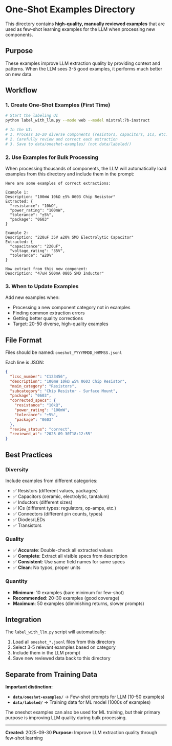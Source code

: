 # One-Shot Examples Directory

This directory contains **high-quality, manually reviewed examples** that are used as few-shot learning examples for the LLM when processing new components.

## Purpose

These examples improve LLM extraction quality by providing context and patterns. When the LLM sees 3-5 good examples, it performs much better on new data.

## Workflow

### 1. Create One-Shot Examples (First Time)

```bash
# Start the labeling UI
python label_with_llm.py --mode web --model mistral:7b-instruct

# In the UI:
# 1. Process 10-20 diverse components (resistors, capacitors, ICs, etc.)
# 2. Carefully review and correct each extraction
# 3. Save to data/oneshot-examples/ (not data/labeled/)
```

### 2. Use Examples for Bulk Processing

When processing thousands of components, the LLM will automatically load examples from this directory and include them in the prompt:

```
Here are some examples of correct extractions:

Example 1:
Description: "100mW 10kΩ ±5% 0603 Chip Resistor"
Extracted: {
  "resistance": "10kΩ",
  "power_rating": "100mW",
  "tolerance": "±5%",
  "package": "0603"
}

Example 2:
Description: "220uF 35V ±20% SMD Electrolytic Capacitor"
Extracted: {
  "capacitance": "220uF",
  "voltage_rating": "35V",
  "tolerance": "±20%"
}

Now extract from this new component:
Description: "47uH 500mA 0805 SMD Inductor"
```

### 3. When to Update Examples

Add new examples when:
- Processing a new component category not in examples
- Finding common extraction errors
- Getting better quality corrections
- Target: 20-50 diverse, high-quality examples

## File Format

Files should be named: `oneshot_YYYYMMDD_HHMMSS.jsonl`

Each line is JSON:
```json
{
  "lcsc_number": "C123456",
  "description": "100mW 10kΩ ±5% 0603 Chip Resistor",
  "main_category": "Resistors",
  "subcategory": "Chip Resistor - Surface Mount",
  "package": "0603",
  "corrected_specs": {
    "resistance": "10kΩ",
    "power_rating": "100mW",
    "tolerance": "±5%",
    "package": "0603"
  },
  "review_status": "correct",
  "reviewed_at": "2025-09-30T18:12:55"
}
```

## Best Practices

### Diversity

Include examples from different categories:
- ✅ Resistors (different values, packages)
- ✅ Capacitors (ceramic, electrolytic, tantalum)
- ✅ Inductors (different sizes)
- ✅ ICs (different types: regulators, op-amps, etc.)
- ✅ Connectors (different pin counts, types)
- ✅ Diodes/LEDs
- ✅ Transistors

### Quality

- ✅ **Accurate**: Double-check all extracted values
- ✅ **Complete**: Extract all visible specs from description
- ✅ **Consistent**: Use same field names for same specs
- ✅ **Clean**: No typos, proper units

### Quantity

- **Minimum**: 10 examples (bare minimum for few-shot)
- **Recommended**: 20-30 examples (good coverage)
- **Maximum**: 50 examples (diminishing returns, slower prompts)

## Integration

The `label_with_llm.py` script will automatically:
1. Load all `oneshot_*.jsonl` files from this directory
2. Select 3-5 relevant examples based on category
3. Include them in the LLM prompt
4. Save new reviewed data back to this directory

## Separate from Training Data

**Important distinction:**

- **`data/oneshot-examples/`** → Few-shot prompts for LLM (10-50 examples)
- **`data/labeled/`** → Training data for ML model (1000s of examples)

The oneshot examples can also be used for ML training, but their primary purpose is improving LLM quality during bulk processing.

---

**Created:** 2025-09-30
**Purpose:** Improve LLM extraction quality through few-shot learning
